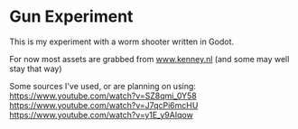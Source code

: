 # Gun Experiment
This is my experiment with a worm shooter written in Godot.

For now most assets are grabbed from www.kenney.nl (and some may well stay that way)

Some sources I've used, or are planning on using:
https://www.youtube.com/watch?v=SZ8qmi_0Y58
https://www.youtube.com/watch?v=J7qcPi6mcHU
https://www.youtube.com/watch?v=y1E_y9AIqow
